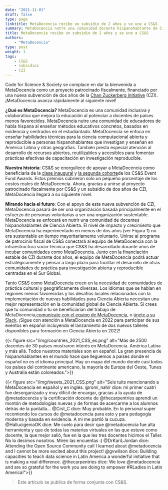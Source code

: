 ```yaml
---
date: "2021-11-01"
draft: false
type: page
linktitle: MetaDocencia recibe un subsidio de 2 años y se une a CS&S 
summary: MetaDocencia nutre una comunidad docente hispanohablante de Ciencia Abierta.  
title: MetaDocencia recibe un subsidio de 2 años y se une a CS&S
authors: 
    - "MetaDocencia"
type: post
weight: 1
tags: 
    - CS&S
    - subsidios
    - CZI
---
```


Code for Science & Society se complace en dar la bienvenida a MetaDocencia como un proyecto patrocinado fiscalmente, financiado por una nueva subvención de dos años de la [Chan Zuckerberg Initiative](https://czi.co/OpenScience) (CZI). ¡MetaDocencia avanza rápidamente al siguiente nivel!

 
**¿Qué es MetaDocencia?** MetaDocencia es una comunidad inclusiva y colaborativa que mejora la educación al potenciar a docentes de países menos favorecidos. MetaDocencia nutre una comunidad de educadores de habla hispana al enseñar métodos educativos concretos, basados ​​en evidencia y centrados en el estudiantado. MetaDocencia se enfoca en enseñar habilidades técnicas para la ciencia computacional abierta y reproducible a personas hispanohablantes que investigan y enseñan en América Latina y otras geografías. También presta especial atención al desarrollo de recursos abiertos, reutilizables y accesibles para fomentar prácticas efectivas de capacitación en investigación reproducible. 
 
**Nuestra historia**: CS&S se enorgullece de apoyar a MetaDocencia como beneficiaria de la [clase inaugural](https://eventfund.codeforscience.org/announcing/) y [la segunda cohorte](https://eventfund.codeforscience.org/announcing-the-new-cohort-of-event-fund-grantees/)de los CS&S Event Fund Awards. Estos premios cubrieron solo un pequeño porcentaje de los costos reales de MetaDocencia. Ahora, gracias a unirse al proyecto patrocinado fiscalmente por CS&S y un subsidio de dos años de CZI, MetaDocencia llegará a su siguiente nivel. 
 
 
**Mirando hacia el futuro**: Con el apoyo de esta nueva subvención de CZI, MetaDocencia pasará de ser una organización basada principalmente en el esfuerzo de personas voluntarias a ser una organización sustentable. MetaDocencia se enfocará en nutrir una comunidad de docentes hispanohablantes de Ciencia Abierta. El nivel de impacto y crecimiento que MetaDocencia ha experimentado en menos de dos años (ver Figura 1) no era sustentable en tiempo mayoritariamente voluntario. Unirse al programa de patrocinio fiscal de CS&S conectará al equipo de MetaDocencia con la infraestructura socio-técnica que CS&S ha desarrollado durante años de incubar comunidades como MetaDocencia. Junto con la financiación estable de CZI durante dos años, el equipo de MetaDocencia podrá actuar estratégicamente y pensar a largo plazo para facilitar el desarrollo de otras comunidades de práctica para investigación abierta y reproducible centradas en el Sur Global.
 
Tanto CS&S como MetaDocencia creen en la necesidad de comunidades de práctica cultural y geográficamente diversas. Los idiomas que se hablan en regiones menos favorecidas y los desafíos locales relacionados con la implementación de nuevas habilidades para Ciencia Abierta necesitan una mejor representación en la comunidad global de Ciencia Abierta. Si crees que tu comunidad o tu se beneficiarían del trabajo de MetaDocencia,[comunícate con el equipo de MetaDocencia](mailto:info@metadocencia.org), o [únete a su Slack](https://w3id.org/metadocencia/slack). ¡Sigue con atención a MetaDocencia en 2022 para participar de sus eventos en español incluyendo el lanzamiento de dos nuevos talleres disponibles para formación en Ciencia Abierta en 2022!


{{< figure src="/img/countries_2021_CSS_es.png" alt="Más de 2500 docentes de 30 países mostraron interés en MetaDocencia. América Latina y más allá. Todos nuestros materiales son en español. La gran presencia de hispanohablantes en el mundo hace que lleguemos a países donde el español no es el idioma principal. Hay un mapa del mundo donde casi todos los países del continente americano, la mayoría de Europa del Oeste, Tunes y Australia están coloreados.">}}


{{< figure src="/img/tweets_2021_CSS.png" alt="Seis tuits mencionando a MetaDocencia en español y en inglés. @romi_nahir dice: mi primer cuatri fue desorganizado y muy difícil de encargar, gracias a la ayuda de @metadocencia y la certificación docente de @thecarpentries aprendí un montón de metodologías nuevas y de formas de acercarme a los alumnos detrás de la pantalla... @Crst_C dice: Muy probable. En lo personal super recomiendo los cursos de @metadocencia para esto y para pedagogía moderna y basada en evidencia. A mi me partió la cucuza. @HallucigeniaOK dice: Me cuelo para decir que @metadocencia fue alta herramienta y que de todas las materias virtuales en las que estuve como docente, la que mejor salió, fue en la que les tres docentes hicimos el Taller. No lo decimos nosotros. Miren las encuentas :) @DrKariLJordan dice: Attending the Open Source Community call I learned about @metadocencia and I cannot be more excited about this project! @gvwilson dice: Building capacities to teach data science in Latin America a wonderful initiative that is making a real difference. @thecarpentries dice: We love @metadocencia and are so grateful for the work you are doing to empower #RLadies in Latin America!">}}

> Este artículo se publica de forma conjunta con CS&S.

